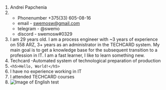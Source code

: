 1. Andrei Papchenia
2.	* Phonenumber +375(33) 605-08-16
	* email - swemosw@gmail.com
	* telegram - @swemo
	* discord - swemosw#0329
3. I am 29 years old. I am a process engineer with ~3 years of experience on 558 ARZ, 3+ years as an administrator in the TECHCARD system. My main goal is to get a knowledge base for the subsequent transition to a profession in IT. I am a fast learner, I like to learn something new.
4. Techcard -Automated system of technological preparation of production
5. ```<h5>Hello, World!</h5>```
6. I have no experience working in IT
7. I attended TECHCARD courses
8. ![Image of English test](https://cdn.discordapp.com/attachments/564399784111243274/864193425222008862/unknown.png)
